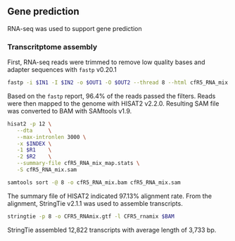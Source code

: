 ## Gene prediction

RNA-seq was used to support gene prediction 

### Transcritptome assembly

First, RNA-seq reads were trimmed to remove low quality bases and adapter sequences with `fastp` v0.20.1

```bash
fastp -i $IN1 -I $IN2 -o $OUT1 -O $OUT2 --thread 8 --html cfR5_RNA_mix.html --json cfR5_RNA_mix.json --length_required 50
```

Based on the `fastp` report, 96.4% of the reads passed the filters. Reads were then mapped to the genome with HISAT2 v2.2.0. Resulting SAM file was converted to BAM with SAMtools v1.9.

```bash
hisat2 -p 12 \
   --dta     \
   --max-intronlen 3000 \
   -x $INDEX \
   -1 $R1    \
   -2 $R2    \
   --summary-file cfR5_RNA_mix_map.stats \
   -S cfR5_RNA_mix.sam

samtools sort -@ 8 -o cfR5_RNA_mix.bam cfR5_RNA_mix.sam
```

The summary file of HISAT2 indicated 97.13% alignment rate. From the alignment, StringTie v2.1.1 was used to assemble transcripts.

```bash
stringtie -p 8 -o CFR5_RNAmix.gtf -l CFR5_rnamix $BAM
```

StringTie assembled 12,822 transcripts with average length of 3,733 bp.